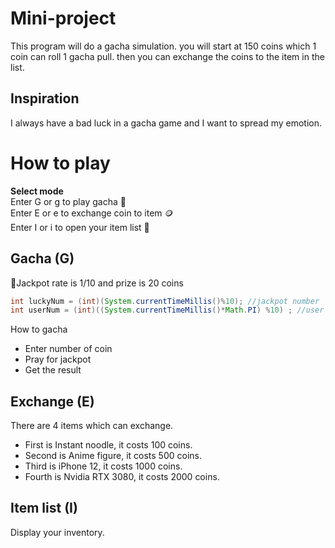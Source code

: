# Mini-project
This program will do a gacha simulation. you will start at 150 coins which 1 coin can roll 1 gacha pull.
  then you can exchange the coins to the item in the list.

## Inspiration
I always have a bad luck in a gacha game and I want to spread my emotion.  

# How to play
**Select mode**  
Enter G or g to play gacha 🎲  
Enter E or e to exchange coin to item 🪙  
Enter I or i to open your item list 👜  

## Gacha (G)
🥇Jackpot rate is 1/10 and prize is 20 coins
```Java
int luckyNum = (int)(System.currentTimeMillis()%10); //jackpot number
int userNum = (int)((System.currentTimeMillis()*Math.PI) %10) ; //user random number
```
    
How to gacha
- Enter number of coin  
- Pray for jackpot
- Get the result 

## Exchange (E)
There are 4 items which can exchange.  
- First is Instant noodle, it costs 100 coins.  
- Second is Anime figure, it costs 500 coins.  
- Third is iPhone 12, it costs 1000 coins.  
- Fourth is Nvidia RTX 3080, it costs 2000 coins.  

## Item list (I)
Display your inventory.
